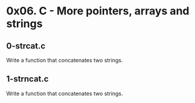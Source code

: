 # 0x06. C - More pointers, arrays and strings

## 0-strcat.c
Write a function that concatenates two strings.

## 1-strncat.c
Write a function that concatenates two strings.

## 
